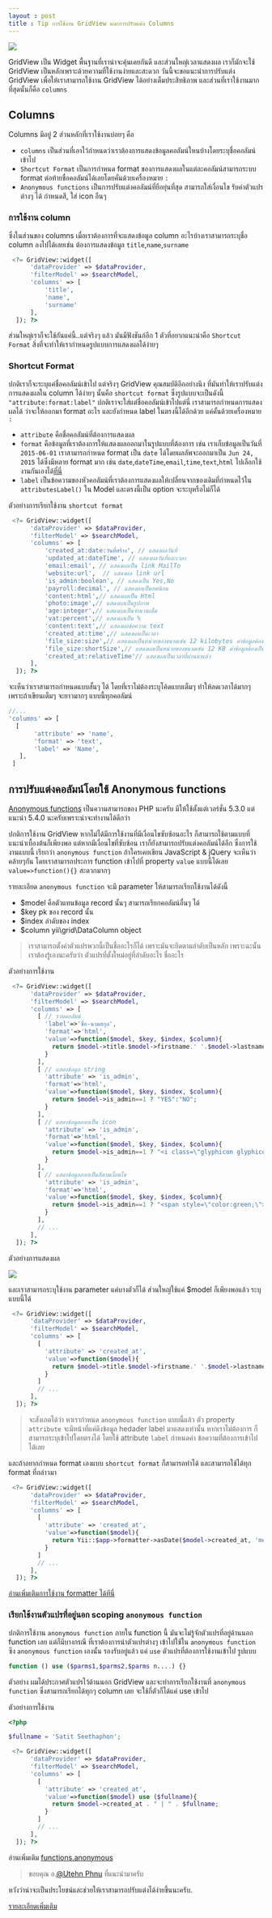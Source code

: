 ```yaml
---
layout : post
title : Tip การใช้งาน GridView และการปรับแต่ง Columns
---
```


![](/img/grid-view.png)

GridView เป็น Widget พื้นฐานที่เราน่าจะคุ้นเคยกันดี และส่วนใหญ่เวลาแสดงผล เราก็มักจะใช้ GridView เป็นหลักเพราะด้วยความที่ใช้งานง่ายและสะดวก วันนี้จะขอแนะนำการปรับแต่ง GridView เพื่อให้เราสามารถใช้งาน GridView ได้อย่างเต็มประสิทธิภาพ และส่วนที่เราใช้งานมากที่สุดนั้นก็คือ `columns`


## Columns
Columns มีอยู่ 2 ส่วนหลักที่เราใช้งานบ่อยๆ คือ

- `columns` เป็นส่วนที่เอาไว้กำหนดว่าเราต้องการแสดงข้อมูลคอลัมน์ใหนบ้างโดยระบุชื่อคอลัมน์เข้าไป
- `Shortcut Format` เป็นการกำหนด format ของการแสดงผลในแต่ละคอลัมน์สามารถระบบ format ต่อท้ายชื่อคอลัมน์ได้เลยโดยคั่นด้วยเครื่องหมาย `:`
- `Anonymous functions` เป็นการปรับแต่งคอลัมน์ที่ยือยุ่นที่สุด สามารถใส่เงื่อนไข รับค่าตัวแปรต่างๆ ได้ กำหนดสี, ใส่ icon อืนๆ 

### การใช้งาน column

ซึ่งในส่วนของ columns เมื่อเราต้องการที่จะแสดงข้อมูล column อะไรบ้างเราสามารถระบุชื่อ column ลงไปได้เลยเช่น ต้องการแสดงข้อมูล `title`,`name`,`surname`

```php
 <?= GridView::widget([
      'dataProvider' => $dataProvider,
      'filterModel' => $searchModel,
      'columns' => [
          'title',
          'name',
          'surname'
      ],
  ]); ?>
 ```
ส่วนใหญ่เราก็จะใช้กันแค่นี้..แต่จริงๆ แล้ว มันมีฟังชันก์อีก 1 ตัวที่อยากแนะนำคือ `Shortcut Format` สิ่งที่จะทำให้เรากำหนดรูปแบบการแสดงผลได้ง่ายๆ

### Shortcut Format

 ปกติเราก็จะระบุแค่ชื่อคอลัมน์เข้าไป แต่จริงๆ GridView คุณสมบัติอีกอย่างนึง ที่มันทำให้เราปรับแต่งการแสดงผลใน column ได้ง่ายๆ นั้นคือ `shortcut format` ซึ่งรูปแบบจะเป็นดังนี้ `"attribute:format:label"` ปกติเราจะใส่แต่ชื่อคอลัมน์เข้าไปแต่นี่ เราสามารถกำหนดการแสดงผลได้ ว่าจะให้ออกมา format อะไร และยังกำหนด label ในตรงนี้ได้อีกด้วย แค่คั้นด้วยเครื่องหมาย `:`

 - `attribute` คือชื่อคอลัมน์ที่ต้องการแสดงผล
 - `format` คือข้อมูลที่เราต้องการให้แสดงผลออกมาในรูปแบบที่ต้องการ เช่น เราเก็บข้อมูลเป็นวันที่ `2015-06-01` เราสามารถกำหนด format เป็น `date` ได้โดยผลลัพจะออกมาเป็น `Jun 24, 2015` ได้ซึ่งมีหลาย format มาก เช่น `date`,`dateTime`,`email`,`time`,`text`,`html` ไปเลือกใช้งานกันเองได้[ที่นี่](http://www.yiiframework.com/doc-2.0/yii-i18n-formatter.html)
 - `label` เป็นข้อความของหัวคอลัมน์ที่เราต้องการแสดงผลให้เปลี่ยนจากของเดิมที่กำหนดไว้ใน `attributesLabel()` ใน Model และตรงนี้เป็น option จะระบุหรือไม่ก็ได้

 ตัวอย่างการเรียกใช้งาน `shortcut format`

```php
 <?= GridView::widget([
      'dataProvider' => $dataProvider,
      'filterModel' => $searchModel,
      'columns' => [
          'created_at:date:วันที่สร้าง', // แสดงผลวันที่
          'updated_at:dateTime', // แสดงผลวันที่และเวลา
          'email:email', // แสดงผลเป็น link MailTo
          'website:url',  // แสดงผล link url
          'is_admin:boolean', // แสดงเป็น Yes,No
          'payroll:decimal', // แสดงผลเป็นทศนิยม
          'content:html',// แสดงผลเป็น Html
          'photo:image',// แสดงผลเป็นรูปภาพ
          'age:integer',// แสดงผลเป็นจำนวนเต็ม
          'vat:percent',// แสดงผลเป็น %
          'content:text',// แสดงผลข้อความ text
          'created_at:time',// แสดงผลเป็นเวลา
          'file_size:size',// แสดงผลเป็นหน่วยของขนาดเช่น 12 kilobytes ค่าข้อมูลต้องเป็น bytes
          'file_size:shortSize',// แสดงผลเป็นหน่วยของขนาดเช่น 12 KB ค่าข้อมูลต้องเป็น bytes
          'created_at:relativeTime'// แสดงผลเป็นเวลาที่ผ่านมาแล้ว
      ],
  ]); ?>
 ```
 จะเห็นว่าเราสามารถกำหนดแบบสั้นๆ ได้  โดยที่เราไม่ต้องระบุโค้ดแบบเต็มๆ ทำให้ลดเวลาได้มากๆ  เพราะถ้าเขียนเต็มๆ จะยาวมากๆ แบบนี้ทุกคอลัมน์

 ```php
 //...
 'columns' => [
   [
        'attribute' => 'name',
        'format' => 'text',
        'label' => 'Name',
    ],
  ]
 ```

## การปรับแต่งคอลัมน์โดยใช้ Anonymous functions

[Anonymous functions](http://php.net/manual/en/functions.anonymous.php) เป็นความสามารถของ PHP นะครับ มีให้ใช้ตั้งแต่เวอร์ชั่น 5.3.0 แต่แนะนำ 5.4.0 นะครับเพราะน่าจะทำงานได้ดีกว่า

 ปกติการใช้งาน GridView หากไม่ได้มีการใช้งานที่มีเงื่อนไขซับซ้อนอะไร ก็สามารถใช้ตามแบบที่แนะนำเบื้องต้นก็เพียงพอ แต่หากมีเงื่อนไขที่ซับซ้อน เราก็ยังสามารถปรับแต่งคอลัมน์ได้อีก ซึ่งการใช้งานแบบนี้ เรียกว่า  `anonymous function` ถ้าใครเคยเขียน JavaScript & jQuery จะเห็นว่าคล้ายๆกัน โดยเราสามารถประการ function เข้าไปที่ property `value` แบบนี้ได้เลย `value=>function(){}`  สะดวกมากๆ

   รายละเอียด `anonymous function` จะมี parameter ให้สามารถเรียกใช้งานได้ดังนี้

   - $model คือตัวแทนข้อมูล record นั้นๆ สามารถเรียกคอลัมน์อื่นๆ ได้
   - $key pk ของ record นั้น
   - $index ลำดับของ index
   - $column  yii\grid\DataColumn object

 > เราสามารถตั้งค่าตัวแปรพวกนี้เป็นชื่ออะไรก็ได้ เพราะมันจะยึดตามลำดับเป็นหลัก เพราะฉะนั้นเราต้องรู้เองนะครับว่า ตัวแปรที่ตั้งใหม่อยู่ที่ลำดับอะไร ชื่ออะไร

 ตัวอย่างการใช้งาน

```php
 <?= GridView::widget([
      'dataProvider' => $dataProvider,
      'filterModel' => $searchModel,
      'columns' => [
        [ // รวมคอลัมน์
          'label'=>'ชื่อ-นามสกุล',
          'format'=>'html',
          'value'=>function($model, $key, $index, $column){
            return $model->title.$model->firstname.' '.$model->lastname;
          }
        ],
        [ // แสดงข้อมูล string
          'attribute' => 'is_admin',
          'format'=>'html',
          'value'=>function($model, $key, $index, $column){
            return $model->is_admin==1 ? "YES":"NO";
          }
        ],
        [ // แสดงข้อมูลออกเป็น icon
          'attribute' => 'is_admin',
          'format'=>'html',
          'value'=>function($model, $key, $index, $column){
            return $model->is_admin==1 ? "<i class=\"glyphicon glyphicon-ok\"></i>" : "<i class=\"glyphicon glyphicon-remove\"></i>";
          }
        ],
        [ // แสดงข้อมูลออกเป็นสีตามเงื่อนไข
          'attribute' => 'is_admin',
          'format'=>'html',
          'value'=>function($model, $key, $index, $column){
            return $model->is_admin==1 ? "<span style=\"color:green;\">YES</span>":"<span style=\"color:red;\">No</span>";
          }
        ],
        // ...
      ],
  ]); ?>


 ```

 ตัวอย่างการแสดงผล

![](/img/gridview.png)

 และเราสามารถระบุใช้งาน parameter แค่บางตัวก็ได้ ส่วนใหญ่ใช้แค่ $model ก็เพียงพอแล้ว ระบุแบบนี้ได้

```php
 <?= GridView::widget([
      'dataProvider' => $dataProvider,
      'filterModel' => $searchModel,
      'columns' => [
        [
          'attribute' => 'created_at',
          'value'=>function($model){
            return $model->title.$model->firstname.' '.$model->lastname;
          }
        ]
        // ...
      ],
  ]); ?>

  ```
> จะสังเกตได้ว่า หาเรากำหนด `anonymous function` แบบนี้แล้ว ตัว property `attribute` จะมีหน้าที่แค่ดึงข้อมูล hedader label มาแสดงเท่านั้น หากเราไม่ต้องการ ก็สามารถระบุเข้าไปโดยตรงได้ โดยใช้ attribute `label` กำหนดค่า ข้อความที่ต้องการเข้าไปได้เลย

   และถ้าอยากกำหนด format เองแบบ `shortcut format` ก็สามารถทำได้ และสามารถใช้ได้ทุก format ที่กล่าวมา

```php
 <?= GridView::widget([
      'dataProvider' => $dataProvider,
      'filterModel' => $searchModel,
      'columns' => [
        [
          'attribute' => 'created_at',
          'value'=>function($model){
            return Yii::$app->formatter->asDate($model->created_at, 'medium');
          }
        ]
        // ...
      ],
  ]); ?>

  ```
  [อ่านเพิ่มเติมการใช้งาน formatter ได้ทีนี่](/2015/06/23/date-formatter.html)

### เรียกใช้งานตัวแปรที่อยู่นอก scoping `anonymous function`

ปกติการใช้งาน `anonymous function` ภายใน function นี้ มันจะไม่รู้จักตัวแปรที่อยู่ด้านนอก function เลย แต่ก็มีบางกรณี ที่เราต้องการนำตัวแปรต่างๆ เข้าไปใช้ใน  `anonymous function` ซึง  `anonymous function` เองนั้น รองรับอยู่แล้ว แค่ `use` ตัวแปรที่ต้องการใช้งานเข้าไป รูปแบบ

```php
function () use ($parms1,$parms2,$parms n....) {}
```

ตัวอย่าง ผมได้ประกาศตัวแปรไว้ด้านนอก GridView และจะทำการเรียกใช้งานที่ `anonymous function` ซึ่งสามารถเรียกได้ทุกๆ column เลย จะใช้กี่ตัวก็ได้แค่ use เข้าไป

ตัวอย่างการใช้งาน

```php
<?php

$fullname = 'Satit Seethaphon';

 <?= GridView::widget([
      'dataProvider' => $dataProvider,
      'filterModel' => $searchModel,
      'columns' => [
        [
          'attribute' => 'created_at',
          'value'=>function($model) use ($fullname){
            return $model->created_at . " | " . $fullname;
          }
        ]
        // ...
      ],
  ]); ?>

  ```

  อ่านเพิ่มเติม [functions.anonymous](http://php.net/manual/en/functions.anonymous.php)

  > ขอบคุณ อ.[@Utehn Phnu](https://www.facebook.com/tehnn?fref=ufi) ที่แนะนำมาครับ


  หวังว่าน่าจะเป็นประโยชน์และช่วยให้เราสามารถปรับแต่งได้ง่ายขึ้นนะครับ.

 [รายละเอียดเพิ่มเติม](http://www.yiiframework.com/doc-2.0/yii-grid-datacolumn.html#$value-detail)
